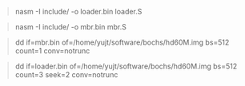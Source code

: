 > nasm -I include/ -o loader.bin loader.S

> nasm -I include/ -o mbr.bin mbr.S

> dd if=mbr.bin of=/home/yujt/software/bochs/hd60M.img bs=512 count=1 conv=notrunc

> dd if=loader.bin of=/home/yujt/software/bochs/hd60M.img bs=512 count=3 seek=2 conv=notrunc